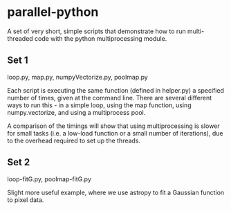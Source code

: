# parallel-python
A set of very short, simple scripts that demonstrate how to run multi-threaded code with the python  multiprocessing module.

Set 1
------
loop.py, map.py, numpyVectorize.py, poolmap.py

Each script is executing the same function (defined in helper.py) a specified number of times, given at the command line. There are several different ways to run this - in a simple loop, using the map function, using numpy.vectorize, and using a multiprocess pool.

A comparison of the timings will show that using multiprocessing is slower for small tasks (i.e. a low-load function or a small number of iterations), due to the overhead required to set up the threads. 

Set 2
------
loop-fitG.py, poolmap-fitG.py

Slight more useful example, where we use astropy to fit a Gaussian function to pixel data. 